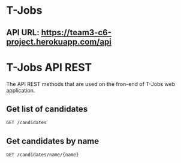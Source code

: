 # T-Jobs
## API URL: https://team3-c6-project.herokuapp.com/api  

# T-Jobs API REST  
The API REST methods that are used on the fron-end of T-Jobs web application.  
## Get list of candidates  

```
GET /candidates
```  

## Get candidates by name  

```
GET /candidates/name/{name}
```






